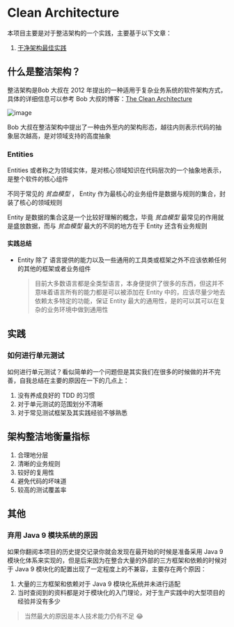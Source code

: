 # Clean Architecture

本项目主要是对于整洁架构的一个实践，主要基于以下文章：

1. [干净架构最佳实践](https://blog.jaggerwang.net/clean-architecture-in-practice/)

## 什么是整洁架构？

整洁架构是Bob 大叔在 2012 年提出的一种适用于复杂业务系统的软件架构方式，具体的详细信息可以参考 Bob 大叔的博客：[The Clean Architecture](https://blog.cleancoder.com/uncle-bob/2012/08/13/the-clean-architecture.html)

![image](https://user-images.githubusercontent.com/72877527/114264731-35ab1400-9a1f-11eb-9bda-54d64c0e0e8d.png)

Bob 大叔在整洁架构中提出了一种由外至内的架构形态，越往内则表示代码的抽象层次越高，是对领域支持的高度抽象

### Entities

Entities 或者称之为领域实体，是对核心领域知识在代码层次的一个抽象地表示，是整个软件的核心组件

不同于常见的 *贫血模型* ， Entity 作为最核心的业务组件是数据与规则的集合，封装了核心的领域规则

Entity 是数据的集合这是一个比较好理解的概念，毕竟 *贫血模型* 最常见的作用就是盛放数据，而与 *贫血模型* 最大的不同的地方在于 Entity 还含有业务规则

#### 实践总结

* Entity 除了 语言提供的能力以及一些通用的工具类或框架之外不应该依赖任何的其他的框架或者业务组件

    > 目前大多数语言都是全类型语言，本身便提供了很多的东西，但这并不意味着语言所有的能力都是可以被添加在 Entity 中的，应该尽量少地去依赖太多特定的功能，保证 Entity 最大的通用性，是的可以其可以在复杂的业务环境中做到通用性

## 实践

### 如何进行单元测试

如何进行单元测试？看似简单的一个问题但是其实我们在很多的时候做的并不完善，自我总结在主要的原因在一下的几点上：

1. 没有养成良好的 TDD 的习惯
2. 对于单元测试的范围划分不清晰
3. 对于常见测试框架及其实践经验不够熟悉

## 架构整洁地衡量指标

1. 合理地分层
2. 清晰的业务规则
3. 较好的复用性
4. 避免代码的坏味道
5. 较高的测试覆盖率

## 其他

### 弃用 Java 9 模块系统的原因

如果你翻阅本项目的历史提交记录你就会发现在最开始的时候是准备采用 Java 9 模块化体系来实现的，但是后来因为在整合大量的外部的三方框架和依赖的时候对于 Java 9 模块化的配置出现了一定程度上的不兼容，主要存在两个原因：

1. 大量的三方框架和依赖对于 Java 9 模块化系统并未进行适配
2. 当时查阅到的资料都是对于模块化的入门理论，对于生产实践中的大型项目的经验并没有多少

> 当然最大的原因是本人技术能力仍有不足 😂
